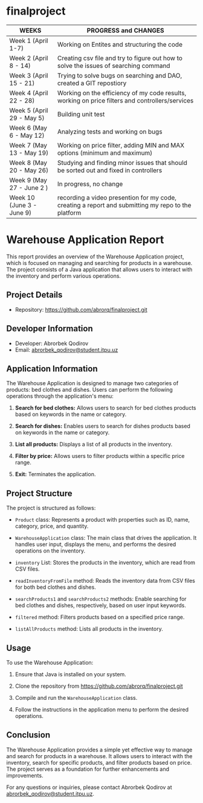 # finalproject

| WEEKS          | PROGRESS and CHANGES |
| -------------- | --------------       |
| Week 1 (April 1-7)| Working on Entites and structuring the code   |
| Week 2 (April 8 - 14)       | Creating csv file and try to figure out how to solve the issues of searching command  | 
| Week 3 (April 15 - 21)        | Trying to solve bugs on searching and DAO, created a GIT repostiory            |
| Week 4 (April 22 - 28)          | Working on the efficiency of my code results, working on price filters and controllers/services      |
| Week 5 (April 29 - May 5)          | Building unit test       |
| Week 6 (May 6 - May 12)          | Analyzing tests and working on bugs      |
| Week 7 (May 13 - May 19)          | Working on price filter, adding MIN and MAX options (minimum and maximum)   |
| Week 8 (May 20 - May 26)          | Studying and finding minor issues that should be sorted out and fixed in controllers       |
| Week 9 (May 27 - June 2 )          | In progress, no change  |
| Week 10 (June 3 - June 9)          | recording a video presention for my code, creating a report and submitting my repo to the platform      |

# Warehouse Application Report

This report provides an overview of the Warehouse Application project, which is focused on managing and searching for products in a warehouse. The project consists of a Java application that allows users to interact with the inventory and perform various operations.

## Project Details

- Repository: https://github.com/abrorq/finalproject.git

## Developer Information

- Developer: Abrorbek Qodirov
- Email: abrorbek_qodirov@student.itpu.uz

## Application Information

The Warehouse Application is designed to manage two categories of products: bed clothes and dishes. Users can perform the following operations through the application's menu:

1. **Search for bed clothes:** Allows users to search for bed clothes products based on keywords in the name or category.

2. **Search for dishes:** Enables users to search for dishes products based on keywords in the name or category.

3. **List all products:** Displays a list of all products in the inventory.

4. **Filter by price:** Allows users to filter products within a specific price range.

5. **Exit:** Terminates the application.

## Project Structure

The project is structured as follows:

- `Product` class: Represents a product with properties such as ID, name, category, price, and quantity.

- `WarehouseApplication` class: The main class that drives the application. It handles user input, displays the menu, and performs the desired operations on the inventory.

- `inventory` List: Stores the products in the inventory, which are read from CSV files.

- `readInventoryFromFile` method: Reads the inventory data from CSV files for both bed clothes and dishes.

- `searchProducts1` and `searchProducts2` methods: Enable searching for bed clothes and dishes, respectively, based on user input keywords.

- `filtered` method: Filters products based on a specified price range.

- `listAllProducts` method: Lists all products in the inventory.

## Usage

To use the Warehouse Application:

1. Ensure that Java is installed on your system.

2. Clone the repository from https://github.com/abrorq/finalproject.git

3. Compile and run the `WarehouseApplication` class.

4. Follow the instructions in the application menu to perform the desired operations.

## Conclusion

The Warehouse Application provides a simple yet effective way to manage and search for products in a warehouse. It allows users to interact with the inventory, search for specific products, and filter products based on price. The project serves as a foundation for further enhancements and improvements.

For any questions or inquiries, please contact Abrorbek Qodirov at abrorbek_qodirov@student.itpu.uz.
